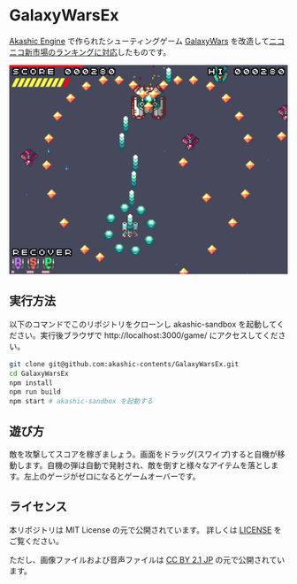# GalaxyWarsEx

[Akashic Engine](https://akashic-games.github.io/) で作られたシューティングゲーム [GalaxyWars](https://akashic-games.github.io/demo/?title=GalaxyWars) を改造して[ニコニコ新市場のランキングに対応](https://akashic-games.github.io/guide/ranking.html)したものです。

![スクリーンショット](./img/screenshot.png)

## 実行方法

以下のコマンドでこのリポジトリをクローンし akashic-sandbox を起動してください。実行後ブラウザで http://localhost:3000/game/ にアクセスしてください。

```sh
git clone git@github.com:akashic-contents/GalaxyWarsEx.git
cd GalaxyWarsEx
npm install
npm run build
npm start # akashic-sandbox を起動する
```

## 遊び方

敵を攻撃してスコアを稼ぎましょう。画面をドラッグ(スワイプ)すると自機が移動します。自機の弾は自動で発射され、敵を倒すと様々なアイテムを落とします。左上のゲージがゼロになるとゲームオーバーです。

## ライセンス

本リポジトリは MIT License の元で公開されています。
詳しくは [LICENSE](./LICENSE) をご覧ください。

ただし、画像ファイルおよび音声ファイルは
[CC BY 2.1 JP](https://creativecommons.org/licenses/by/2.1/jp/) の元で公開されています。